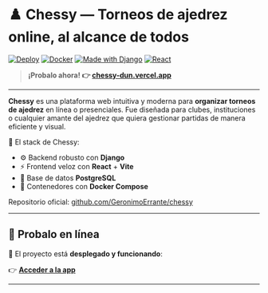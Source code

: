 # ♟️ Chessy — Torneos de ajedrez online, al alcance de todos

[![Deploy](https://img.shields.io/badge/Vercel-Live--Demo-000?style=for-the-badge&logo=vercel)](https://chessy-dun.vercel.app/)
[![Docker](https://img.shields.io/badge/docker-ready-blue?style=for-the-badge&logo=docker)](https://www.docker.com/)
[![Made with Django](https://img.shields.io/badge/Django-Backend-success?style=for-the-badge&logo=django)](https://www.djangoproject.com/)
[![React](https://img.shields.io/badge/React-Frontend-61dafb?style=for-the-badge&logo=react)](https://reactjs.org/)

> **¡Probalo ahora! 👉 [chessy-dun.vercel.app](https://chessy-dun.vercel.app/)**

---

**Chessy** es una plataforma web intuitiva y moderna para **organizar torneos de ajedrez** en línea o presenciales. Fue diseñada para clubes, instituciones o cualquier amante del ajedrez que quiera gestionar partidas de manera eficiente y visual.

🧩 El stack de Chessy:

- ⚙️ Backend robusto con **Django**
- ⚡ Frontend veloz con **React** + **Vite**
- 🐘 Base de datos **PostgreSQL**
- 🐳 Contenedores con **Docker Compose**

Repositorio oficial: [github.com/GeronimoErrante/chessy](https://github.com/GeronimoErrante/chessy)

---

## 🧪 Probalo en línea

🎉 El proyecto está **desplegado y funcionando**:

👉 **[Acceder a la app](https://chessy-dun.vercel.app/)**

---
